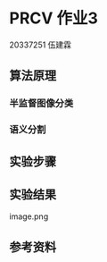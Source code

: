 # PRCV 作业3

20337251 伍建霖

## 算法原理

### 半监督图像分类



### 语义分割






## 实验步骤

###



## 实验结果

image.png

## 参考资料

